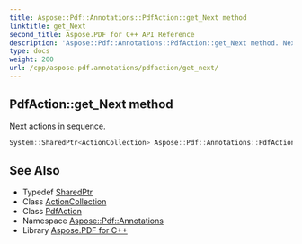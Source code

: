 ```yaml
---
title: Aspose::Pdf::Annotations::PdfAction::get_Next method
linktitle: get_Next
second_title: Aspose.PDF for C++ API Reference
description: 'Aspose::Pdf::Annotations::PdfAction::get_Next method. Next actions in sequence in C++.'
type: docs
weight: 200
url: /cpp/aspose.pdf.annotations/pdfaction/get_next/
---
```

## PdfAction::get_Next method


Next actions in sequence.

```cpp
System::SharedPtr<ActionCollection> Aspose::Pdf::Annotations::PdfAction::get_Next()
```

## See Also

* Typedef [SharedPtr](../../../system/sharedptr/)
* Class [ActionCollection](../../actioncollection/)
* Class [PdfAction](../)
* Namespace [Aspose::Pdf::Annotations](../../)
* Library [Aspose.PDF for C++](../../../)
